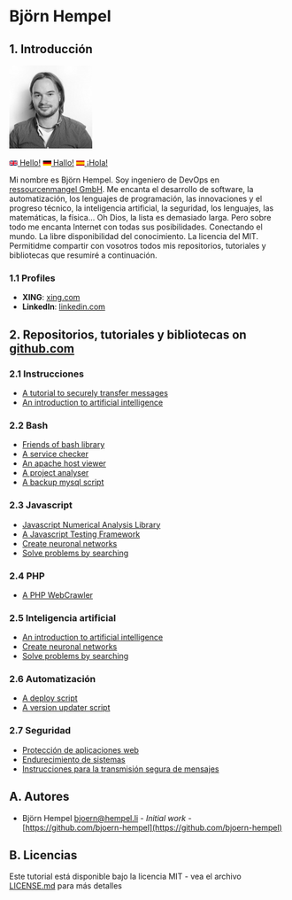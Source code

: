 # Björn Hempel

## 1. Introducción

<img src="images/bjoern-hempel.jpg" width="150">

[<img src="images/english.png" width="15"> Hello!](README.md) [<img src="images/german.png" width="15"> Hallo!](README.de.md) [<img src="images/spanish.png" width="15"> ¡Hola!](README.es.md)

Mi nombre es Björn Hempel. Soy ingeniero de DevOps en [ressourcenmangel GmbH](https://www.ressourcenmangel.de/startseite.html). Me encanta el desarrollo de software, la automatización, los lenguajes de programación, las innovaciones y el progreso técnico, la inteligencia artificial, la seguridad, los lenguajes, las matemáticas, la física... Oh Dios, la lista es demasiado larga. Pero sobre todo me encanta Internet con todas sus posibilidades. Conectando el mundo. La libre disponibilidad del conocimiento. La licencia del MIT. Permitidme compartir con vosotros todos mis repositorios, tutoriales y bibliotecas que resumiré a continuación.

### 1.1 Profiles

* **XING**: [xing.com](https://www.xing.com/profile/Bjoern_Hempel14)
* **LinkedIn**: [linkedin.com](https://www.linkedin.com/in/bjoernhempel)

## 2. Repositorios, tutoriales y bibliotecas on [github.com](https://github.com/bjoern-hempel)

### 2.1 Instrucciones

* [A tutorial to securely transfer messages](https://github.com/friends-of-tutorials/securely-transfer-messages)
* [An introduction to artificial intelligence](https://github.com/friends-of-ai/an-introduction-to-artificial-intelligence)

### 2.2 Bash

* [Friends of bash library](https://github.com/bjoern-hempel/friends-of-bash)
* [A service checker](https://github.com/bjoern-hempel/service-checker)
* [An apache host viewer](https://github.com/bjoern-hempel/apache-host-viewer)
* [A project analyser](https://github.com/bjoern-hempel/project-analyser)
* [A backup mysql script](https://github.com/bjoern-hempel/backup-mysql)

### 2.3 Javascript

* [Javascript Numerical Analysis Library](https://github.com/bjoern-hempel/js-analysis)
* [A Javascript Testing Framework](https://github.com/bjoern-hempel/js-testing-framework)
* [Create neuronal networks](https://github.com/friends-of-ai/create-neuronal-networks)
* [Solve problems by searching](https://github.com/friends-of-ai/solve-problems-by-searching)

### 2.4 PHP

* [A PHP WebCrawler](https://github.com/bjoern-hempel/php-web-crawler)

### 2.5 Inteligencia artificial

* [An introduction to artificial intelligence](https://github.com/friends-of-ai/an-introduction-to-artificial-intelligence)
* [Create neuronal networks](https://github.com/friends-of-ai/create-neuronal-networks)
* [Solve problems by searching](https://github.com/friends-of-ai/solve-problems-by-searching)

### 2.6 Automatización

* [A deploy script](https://github.com/bjoern-hempel/bash-git-deploy)
* [A version updater script](https://github.com/bjoern-hempel/bash-git-version-updater)


### 2.7 Seguridad

* [Protección de aplicaciones web](https://github.com/friends-of-tutorials/web-application-security)
* [Endurecimiento de sistemas](https://github.com/friends-of-tutorials/system-hardening)
* [Instrucciones para la transmisión segura de mensajes](https://github.com/friends-of-tutorials/securely-transfer-messages)

## A. Autores

* Björn Hempel <bjoern@hempel.li> - _Initial work_ - [https://github.com/bjoern-hempel](https://github.com/bjoern-hempel)

## B. Licencias

Este tutorial está disponible bajo la licencia MIT - vea el archivo [LICENSE.md](/LICENSE.md) para más detalles
